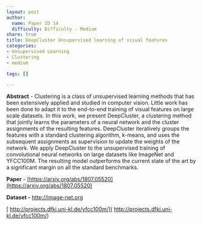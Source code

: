 ```yaml
---
layout: post
author:
  name: Paper ID 14
  difficulty: Difficulty - Medium
share: true
title: DeepCluster Unsupervised learning of visual features
categories:
- Unsupervised Learning
- Clustering
- medium

tags: []

---
```

**Abstract** - Clustering is a class of unsupervised learning methods that has been extensively applied and studied in computer vision. Little work has been done to adapt it to the end-to-end training of visual features on large scale datasets. In this work, we present DeepCluster, a clustering method that jointly learns the parameters of a neural network and the cluster assignments of the resulting features. DeepCluster iteratively groups the features with a standard clustering algorithm, k-means, and uses the subsequent assignments as supervision to update the weights of the network. We apply DeepCluster to the unsupervised training of convolutional neural networks on large datasets like ImageNet and YFCC100M. The resulting model outperforms the current state of the art by a significant margin on all the standard benchmarks.

**Paper** - [https://arxiv.org/abs/1807.05520](https://arxiv.org/abs/1807.05520)

**Dataset -** [http://image-net.org ](http://image-net.org )

[ http://projects.dfki.uni-kl.de/yfcc100m/]( http://projects.dfki.uni-kl.de/yfcc100m/)
    